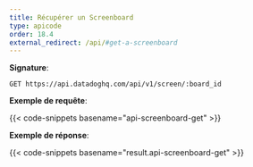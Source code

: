 ```yaml
---
title: Récupérer un Screenboard
type: apicode
order: 18.4
external_redirect: /api/#get-a-screenboard
---
```


**Signature**:

`GET https://api.datadoghq.com/api/v1/screen/:board_id`

**Exemple de requête**:

{{< code-snippets basename="api-screenboard-get" >}}

**Exemple de réponse**:

{{< code-snippets basename="result.api-screenboard-get" >}}

